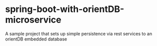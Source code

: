 spring-boot-with-orientDB-microservice
======================================

A sample project that sets up simple persistence via rest services to an orientDB embedded database
